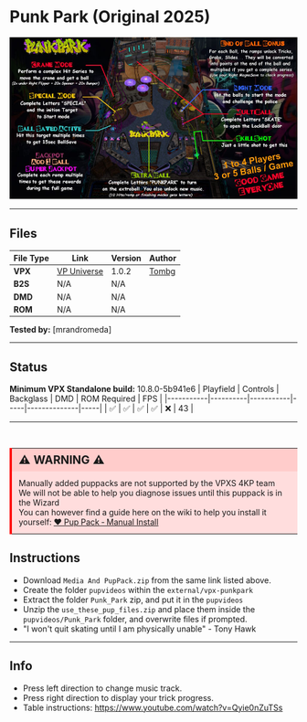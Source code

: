 # Punk Park (Original 2025)

![Table Preview](../../images/vpx-punkpark-preview.jpg)

---

## Files
| File Type | Link | Version | Author | 
|-----------|--------|----------|--------------|
| **VPX** | [VP Universe](https://vpuniverse.com/files/file/24638-punk-park-original-2025/) | 1.0.2 | [Tombg](https://vpuniverse.com/profile/61082-tombg/) |
| **B2S** | N/A | N/A |
| **DMD** | N/A | N/A |
| **ROM** | N/A | N/A |

**Tested by:** [mrandromeda]

---

## Status 
**Minimum VPX Standalone build:** 10.8.0-5b941e6
| Playfield | Controls | Backglass | DMD | ROM Required | FPS | 
|-----------|----------|-----------|-----|--------------|-----|
| :white_check_mark: | :white_check_mark: | :white_check_mark: | :white_check_mark: | :x: | 43 |

---

<br>

<table>
  <tr>
    <td style="background-color: #FFDDDD; padding: 0; border-left: 4px solid #FF0000;">
      <div style="padding: 8px 12px; background-color: #FFCCCB; font-weight: bold;font-size: 20px;">
        <strong>⚠️ WARNING ⚠️</strong>
      </div>
      <div style="padding: 12px 12px 12px 12px;">
        Manually added puppacks are not supported by the VPXS 4KP team<br>
		We will not be able to help you diagnose issues until this puppack is in the Wizard<br>
		You can however find a guide here on the wiki to help you install it yourself: <a href="https://github.com/LegendsUnchained/vpx-standalone-alp4k/wiki/%5B08%5D-%E2%9D%A4%EF%B8%8F-Pup-Pack-%E2%80%90-Manual-Install">❤️ Pup Pack ‐ Manual Install</a>
      </div>
    </td>
  </tr>
</table>

## Instructions
- Download `Media And PupPack.zip` from the same link listed above.
- Create the folder `pupvideos` within the `external/vpx-punkpark`
- Extract the folder `Punk_Park` zip, and put it in the `pupvideos`
- Unzip the `use_these_pup_files.zip` and place them inside the `pupvideos/Punk_Park` folder, and overwrite files if prompted.
- "I won't quit skating until I am physically unable" - Tony Hawk

---

## Info
- Press left direction to change music track.
- Press right direction to display your trick progress.
- Table instructions: https://www.youtube.com/watch?v=Qyie0nZuTSs
